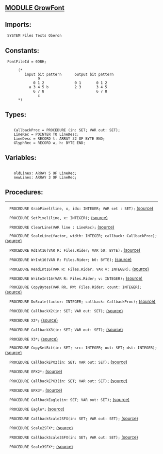
## [MODULE GrowFont](https://github.com/io-core/Edit/blob/main/GrowFont.Mod)

  ## Imports:
` SYSTEM Files Texts Oberon`

## Constants:
```
 FontFileId = 0DBH;

      (*
         input bit pattern      output bit pattern
               9
             0 1 2              0 1       0 1 2
           a 3 4 5 b            2 3       3 4 5
             6 7 8                        6 7 8
               c
      *)

```
## Types:
```

    CallbackProc = PROCEDURE (in: SET; VAR out: SET);
    LineRec = POINTER TO LineDesc;
    LineDesc = RECORD l: ARRAY 32 OF BYTE END;
    GlyphRec = RECORD w, h: BYTE END;

```
## Variables:
```

    oldLines: ARRAY 5 OF LineRec;
    newLines: ARRAY 3 OF LineRec;

```
## Procedures:
---

`  PROCEDURE GrabPixel(line, x, idx: INTEGER; VAR set : SET);` [(source)](https://github.com/io-core/Edit/blob/main/GrowFont.Mod#L25)


`  PROCEDURE SetPixel(line, x: INTEGER);` [(source)](https://github.com/io-core/Edit/blob/main/GrowFont.Mod#L33)


`  PROCEDURE ClearLine(VAR line : LineRec);` [(source)](https://github.com/io-core/Edit/blob/main/GrowFont.Mod#L43)


`  PROCEDURE ScaleLine(factor, width: INTEGER; callback: CallbackProc);` [(source)](https://github.com/io-core/Edit/blob/main/GrowFont.Mod#L49)


`  PROCEDURE RdInt16(VAR R: Files.Rider; VAR b0: BYTE);` [(source)](https://github.com/io-core/Edit/blob/main/GrowFont.Mod#L72)


`  PROCEDURE WrInt16(VAR R: Files.Rider; b0: BYTE);` [(source)](https://github.com/io-core/Edit/blob/main/GrowFont.Mod#L77)


`  PROCEDURE ReadInt16(VAR R: Files.Rider; VAR v: INTEGER);` [(source)](https://github.com/io-core/Edit/blob/main/GrowFont.Mod#L81)


`  PROCEDURE WriteInt16(VAR R: Files.Rider; v: INTEGER);` [(source)](https://github.com/io-core/Edit/blob/main/GrowFont.Mod#L86)


`  PROCEDURE CopyBytes(VAR RR, RW: Files.Rider; count: INTEGER);` [(source)](https://github.com/io-core/Edit/blob/main/GrowFont.Mod#L90)


`  PROCEDURE DoScale(factor: INTEGER; callback: CallbackProc);` [(source)](https://github.com/io-core/Edit/blob/main/GrowFont.Mod#L99)


`  PROCEDURE CallbackX2(in: SET; VAR out: SET);` [(source)](https://github.com/io-core/Edit/blob/main/GrowFont.Mod#L161)


`  PROCEDURE X2*;` [(source)](https://github.com/io-core/Edit/blob/main/GrowFont.Mod#L166)


`  PROCEDURE CallbackX3(in: SET; VAR out: SET);` [(source)](https://github.com/io-core/Edit/blob/main/GrowFont.Mod#L171)


`  PROCEDURE X3*;` [(source)](https://github.com/io-core/Edit/blob/main/GrowFont.Mod#L176)


`  PROCEDURE CopySetBit(in: SET; src: INTEGER; out: SET; dst: INTEGER);` [(source)](https://github.com/io-core/Edit/blob/main/GrowFont.Mod#L184)


`  PROCEDURE CallbackEPX2(in: SET; VAR out: SET);` [(source)](https://github.com/io-core/Edit/blob/main/GrowFont.Mod#L189)


`  PROCEDURE EPX2*;` [(source)](https://github.com/io-core/Edit/blob/main/GrowFont.Mod#L200)


`  PROCEDURE CallbackEPX3(in: SET; VAR out: SET);` [(source)](https://github.com/io-core/Edit/blob/main/GrowFont.Mod#L205)


`  PROCEDURE EPX3*;` [(source)](https://github.com/io-core/Edit/blob/main/GrowFont.Mod#L224)


`  PROCEDURE CallbackEagle(in: SET; VAR out: SET);` [(source)](https://github.com/io-core/Edit/blob/main/GrowFont.Mod#L230)


`  PROCEDURE Eagle*;` [(source)](https://github.com/io-core/Edit/blob/main/GrowFont.Mod#L242)


`  PROCEDURE CallbackScale2SFX(in: SET; VAR out: SET);` [(source)](https://github.com/io-core/Edit/blob/main/GrowFont.Mod#L247)


`  PROCEDURE Scale2SFX*;` [(source)](https://github.com/io-core/Edit/blob/main/GrowFont.Mod#L267)


`  PROCEDURE CallbackScale3SFX(in: SET; VAR out: SET);` [(source)](https://github.com/io-core/Edit/blob/main/GrowFont.Mod#L273)


`  PROCEDURE Scale3SFX*;` [(source)](https://github.com/io-core/Edit/blob/main/GrowFont.Mod#L301)

